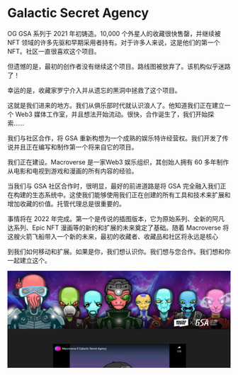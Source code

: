 # Galactic Secret Agency

OG GSA 系列于 2021 年初铸造。10,000 个外星人的收藏很快售罄，并继续被 NFT 领域的许多先驱和早期采用者持有。对于许多人来说，这是他们的第一个 NFT。社区一直很喜欢这个项目。

但遗憾的是，最初的创作者没有继续这个项目。路线图被放弃了。该机构似乎迷路了！

幸运的是，收藏家罗宁介入并从遗忘的黑洞中拯救了这个项目。

这就是我们进来的地方。我们从俱乐部时代就认识浪人了。他知道我们正在建立一个 Web3 媒体工作室，并且想法开始流动。很快，合作诞生了，我们开始探索……

我们与社区合作，将 GSA 重新构想为一个成熟的娱乐特许经营权。我们开发了传说并且正在编写和制作第一个将来自它的项目。

我们正在建设。Macroverse 是一家Web3 娱乐组织，其创始人拥有 60 多年制作从电影和电视到游戏和漫画的所有内容的经验。

当我们与 GSA 社区合作时，很明显，最好的前进道路是将 GSA 完全融入我们正在构建的生态系统中。这使我们能够使用我们正在创建的所有工具和技术来扩展和增加收藏的价值。托管代理总是很重要的。

事情将在 2022 年完成。第一个是传说的插图版本，它为原始系列、全新的阿凡达系列、Epic NFT 漫画等的新的和扩展的未来奠定了基础。随着 Macroverse 将这艘火箭飞船带入一个新的未来，最初的收藏者、收藏品和社区将永远是核心

到我们如何移动和扩展。如果是你，我们想认识你。我们想与您合作。我们想和你一起建立这个。

![nft](01.png)


